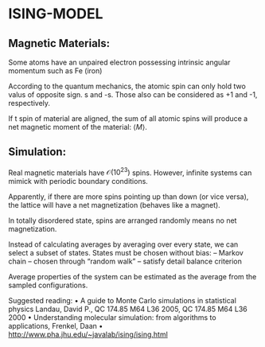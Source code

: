 # ISING-MODEL


## Magnetic Materials:

Some atoms have an unpaired electron possessing intrinsic angular momentum such as Fe (iron)

According to the quantum mechanics, the atomic spin can only hold two valus of opposite sign. s and -s. Those also
can be considered as +1 and -1, respectively.

If t spin of material are aligned, the sum of all atomic spins will produce a net magnetic moment of the material: $\langle M \rangle$.

## Simulation:

Real magnetic materials have $\mathcal{O}(10^{23})$ spins. However, infinite systems can mimick with periodic boundary conditions.

Apparently, if there are more spins pointing up than down (or vice versa), the lattice will have
a net magnetization (behaves like a magnet).

In totally disordered state, spins are arranged randomly means no net magnetization.

Instead of calculating averages by averaging over every state, we can select a subset of states. 
States must be chosen without bias:
– Markov chain
– chosen through “random walk”
– satisfy detail balance criterion

Average properties of the system can be estimated as the average from the sampled configurations.

Suggested reading:
• A guide to Monte Carlo simulations in statistical physics
Landau, David P., QC 174.85 M64 L36 2005, QC 174.85 M64 L36 2000
• Understanding molecular simulation: from algorithms to applications, Frenkel, Daan
• http://www.pha.jhu.edu/~javalab/ising/ising.html




